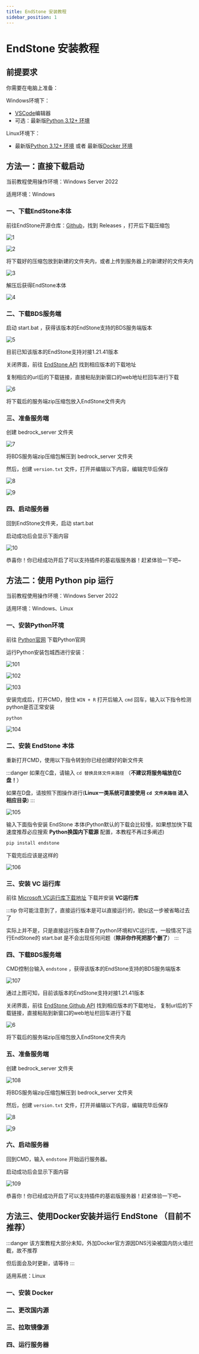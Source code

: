 ```yaml
---
title: EndStone 安装教程
sidebar_position: 1
---
```


# EndStone 安装教程

## 前提要求

你需要在电脑上准备：

Windows环境下：

- [VSCode](https://code.visualstudio.com/)编辑器
- 可选：最新版[Python 3.12+ 环境](https://python.org)

Linux环境下：

- 最新版[Python 3.12+ 环境](https://python.org) 或者 最新版[Docker 环境](https://hub.docker.com/r/endstone/endstone/)

## 方法一：直接下载启动

当前教程使用操作环境：Windows Server 2022

适用环境：Windows

### 一、下载EndStone本体

前往EndStone开源仓库：[Github](https://github.com/EndstoneMC/endstone)，找到 Releases ，打开后下载压缩包

![1](./imgs/1.png)

![2](./imgs/2.png)

将下载好的压缩包放到新建的文件夹内，或者上传到服务器上的新建好的文件夹内

![3](./imgs/3.png)

解压后获得EndStone本体

![4](./imgs/4.png)

### 二、下载BDS服务端

启动 start.bat ，获得该版本的EndStone支持的BDS服务端版本

![5](./imgs/5.png)

目前已知该版本的EndStone支持对接1.21.41版本

关闭界面，前往 [EndStone API](https://raw.githubusercontent.com/EndstoneMC/bedrock-server-data/main/bedrock_server_data.json) 找到相应版本的下载地址

复制相应的url后的下载链接，直接粘贴到新窗口的web地址栏回车进行下载

![6](./imgs/6.png)

将下载后的服务端zip压缩包放入EndStone文件夹内

### 三、准备服务端

创建 bedrock_server 文件夹

![7](./imgs/7.png)

将BDS服务端zip压缩包解压到 bedrock_server 文件夹

然后，创建 `version.txt` 文件，打开并编辑以下内容，编辑完毕后保存

![8](./imgs/8.png)

![9](./imgs/9.png)

### 四、启动服务器

回到EndStone文件夹，启动 start.bat

启动成功后会显示下面内容

![10](./imgs/10.png)

恭喜你！你已经成功开启了可以支持插件的基岩版服务器！赶紧体验一下吧~

## 方法二：使用 Python pip 运行

当前教程使用操作环境：Windows Server 2022

适用环境：Windows、Linux

### 一、安装Python环境

前往 [Python官网](https://python.org) 下载Python官网

运行Python安装包城西进行安装：

![101](./imgs/1-1.png)

![102](./imgs/1-2.png)

![103](./imgs/1-3.png)

安装完成后，打开CMD，按住 `WIN + R` 打开后输入 `cmd` 回车，输入以下指令检测python是否正常安装

```cmd
python
```

![104](./imgs/1-4.png)

### 二、安装 EndStone 本体

重新打开CMD，使用以下指令转到你已经创建好的新文件夹


:::danger
如果在C盘，请输入 `cd 替换具体文件夹路径` （**不建议将服务端放在C盘！**）

如果在D盘，请按照下图操作进行(**Linux一类系统可直接使用 `cd 文件夹路径` 进入相应目录**)
:::

![105](./imgs/1-5.png)

输入下面指令安装 EndStone 本体(Python默认的下载会比较慢，如果想加快下载速度推荐必应搜索 **Python换国内下载源** 配置，本教程不再过多阐述)

```cmd
pip install endstone
```

下载完后应该是这样的

![106](./imgs/1-6.png)

### 三、安装 VC 运行库

前往 [Microsoft VC运行库下载地址](https://www.microsoft.com/zh-CN/download/details.aspx?id=48145) 下载并安装 **VC运行库**

:::tip
你可能注意到了，直接运行版本是可以直接运行的，貌似这一步被省略过去了

实际上并不是，只是直接运行版本自带了python环境和VC运行库，一般情况下运行EndStone的 start.bat 是不会出现任何问题（**除非你作死把那个删了**）
:::

### 四、下载BDS服务端

CMD控制台输入 `endstone` ，获得该版本的EndStone支持的BDS服务端版本

![107](./imgs/1-7.png)

通过上图可知，目前该版本的EndStone支持对接1.21.41版本

关闭界面，前往 [EndStone Github API](https://raw.githubusercontent.com/EndstoneMC/bedrock-server-data/main/bedrock_server_data.json) 找到相应版本的下载地址，
复制url后的下载链接，直接粘贴到新窗口的web地址栏回车进行下载

![6](./imgs/6.png)

将下载后的服务端zip压缩包放入EndStone文件夹内

### 五、准备服务端

创建 bedrock_server 文件夹

![108](./imgs/1-8.png)

将BDS服务端zip压缩包解压到 bedrock_server 文件夹

然后，创建 `version.txt` 文件，打开并编辑以下内容，编辑完毕后保存

![8](./imgs/8.png)

![9](./imgs/9.png)

### 六、启动服务器

回到CMD，输入 `endstone` 开始运行服务器。

启动成功后会显示下面内容

![109](./imgs/1-9.png)

恭喜你！你已经成功开启了可以支持插件的基岩版服务器！赶紧体验一下吧~

## 方法三、使用Docker安装并运行 EndStone （目前不推荐）

:::danger
该方案教程大部分未知，外加Docker官方源因DNS污染被国内防火墙拦截，故不推荐

但后面会及时更新，请等待
:::

适用系统：Linux

### 一、安装 Docker

### 二、更改国内源

### 三、拉取镜像源

### 四、运行服务器
